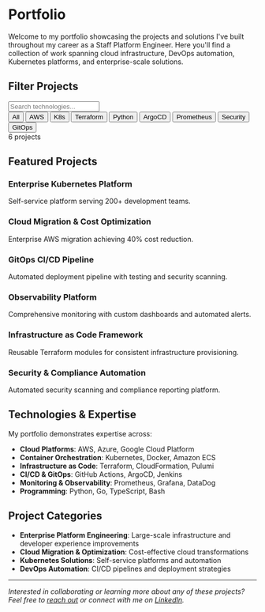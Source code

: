 # Portfolio

Welcome to my portfolio showcasing the projects and solutions I've built throughout my career as a Staff Platform Engineer. Here you'll find a collection of work spanning cloud infrastructure, DevOps automation, Kubernetes platforms, and enterprise-scale solutions.

## Filter Projects

<div class="portfolio-filter-container">
  <div class="filter-search-box">
    <input type="text" id="filter-search" placeholder="Search technologies..." class="filter-search-input">
    <i class="fas fa-search filter-search-icon"></i>
  </div>
  
  <div class="portfolio-filters">
    <button class="filter-btn active" data-filter="all">All</button>
    <button class="filter-btn" data-filter="AWS">AWS</button>
    <button class="filter-btn" data-filter="Kubernetes">K8s</button>
    <button class="filter-btn" data-filter="Terraform">Terraform</button>
    <button class="filter-btn" data-filter="Python">Python</button>
    <button class="filter-btn" data-filter="ArgoCD">ArgoCD</button>
    <button class="filter-btn" data-filter="Prometheus">Prometheus</button>
    <button class="filter-btn" data-filter="Security">Security</button>
    <button class="filter-btn" data-filter="GitOps">GitOps</button>
  </div>
  
  <div class="filter-results-count">
    <span id="results-count">6 projects</span>
  </div>
</div>

## Featured Projects

<div class="portfolio-grid">
  <div class="project-card clickable-card" data-technologies="Kubernetes,AWS,Terraform,ArgoCD" data-href="/portfolio/kubernetes-platform">
    <div class="project-image kubernetes">
      <i class="fas fa-dharmachakra"></i>
    </div>
    <div class="project-content">
      <h3 class="project-title">Enterprise Kubernetes Platform</h3>
      <p class="project-description">Self-service platform serving 200+ development teams.</p>
    </div>
  </div>

  <div class="project-card clickable-card" data-technologies="AWS,Python" data-href="/portfolio/aws-migration">
    <div class="project-image aws">
      <i class="fab fa-aws"></i>
    </div>
    <div class="project-content">
      <h3 class="project-title">Cloud Migration & Cost Optimization</h3>
      <p class="project-description">Enterprise AWS migration achieving 40% cost reduction.</p>
    </div>
  </div>

  <div class="project-card clickable-card" data-technologies="ArgoCD,GitOps" data-href="/portfolio/gitops-pipeline">
    <div class="project-image gitops">
      <i class="fas fa-code-branch"></i>
    </div>
    <div class="project-content">
      <h3 class="project-title">GitOps CI/CD Pipeline</h3>
      <p class="project-description">Automated deployment pipeline with testing and security scanning.</p>
    </div>
  </div>

  <div class="project-card clickable-card" data-technologies="Prometheus" data-href="/portfolio/observability-platform">
    <div class="project-image monitoring">
      <i class="fas fa-chart-line"></i>
    </div>
    <div class="project-content">
      <h3 class="project-title">Observability Platform</h3>
      <p class="project-description">Comprehensive monitoring with custom dashboards and automated alerts.</p>
    </div>
  </div>

  <div class="project-card clickable-card" data-technologies="Terraform,Python,AWS" data-href="/portfolio/iac-framework">
    <div class="project-image infrastructure">
      <i class="fas fa-server"></i>
    </div>
    <div class="project-content">
      <h3 class="project-title">Infrastructure as Code Framework</h3>
      <p class="project-description">Reusable Terraform modules for consistent infrastructure provisioning.</p>
    </div>
  </div>

  <div class="project-card clickable-card" data-technologies="Security,Python,AWS" data-href="/portfolio/security-automation">
    <div class="project-image security">
      <i class="fas fa-shield-alt"></i>
    </div>
    <div class="project-content">
      <h3 class="project-title">Security & Compliance Automation</h3>
      <p class="project-description">Automated security scanning and compliance reporting platform.</p>
    </div>
  </div>
</div>

## Technologies & Expertise

My portfolio demonstrates expertise across:

- **Cloud Platforms**: AWS, Azure, Google Cloud Platform
- **Container Orchestration**: Kubernetes, Docker, Amazon ECS
- **Infrastructure as Code**: Terraform, CloudFormation, Pulumi
- **CI/CD & GitOps**: GitHub Actions, ArgoCD, Jenkins
- **Monitoring & Observability**: Prometheus, Grafana, DataDog
- **Programming**: Python, Go, TypeScript, Bash

## Project Categories

- **Enterprise Platform Engineering**: Large-scale infrastructure and developer experience improvements
- **Cloud Migration & Optimization**: Cost-effective cloud transformations
- **Kubernetes Solutions**: Self-service platforms and automation
- **DevOps Automation**: CI/CD pipelines and deployment strategies

---

*Interested in collaborating or learning more about any of these projects? Feel free to [reach out](mailto:alan@example.com) or connect with me on [LinkedIn](https://www.linkedin.com/in/alanliangdev/).*